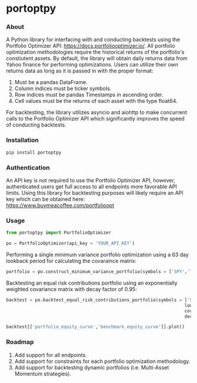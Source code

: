 # portoptpy
### About
A Python library for interfacing with and conducting backtests using the Portfolio Optimizer API: https://docs.portfoliooptimizer.io/. All portfolio optimization methodologies require the historical returns of the portfolio's constiutent assets. By default, the library will obtain daily returns data from Yahoo finance for performing optimizations. Users can utilize their own returns data as long as it is passed in with the proper format:

1. Must be a pandas DataFrame.
2. Column indices must be ticker symbols.
3. Row indices must be pandas Timestamps in ascending order.
4. Cell values must be the returns of each asset with the type float64.

For backtesting, the library utilizes asyncio and aiohttp to make concurrent calls to the Portfolio Optimizer API which significantly improves the speed of conducting backtests.

### Installation
```python
pip install portoptpy
```

### Authentication
An API key is not required to use the Portfolio Optimizer API, however, authenticated users get full access to all endpoints more favorable API limits. Using this library for backtesting purposes will likely require an API key which can be obtained here: https://www.buymeacoffee.com/portfolioopt

### Usage
```python
from portoptpy import PortfolioOptimizer

po = PortfolioOptimizer(api_key = 'YOUR_API_KEY')
```

Performing a single minimum variance portfolio optimization using a 63 day lookback period for calculating the covaraince matrix:
```python
portfolio = po.construct_minimum_variance_portfolio(symbols = ['SPY','TLT','GLD','BTC-USD'], lookback = 63)
```

Backtesting an equal risk contributions portfolio using an exponentially weighted covariance matrix with decay factor of 0.95:
```python
backtest = po.backtest_equal_risk_contributions_portfolio(symbols = ['SPY','TLT','GLD','BTC-USD'],
                                                                    lookback = 63,
                                                                    covariance_type = 'exponential',
                                                                    decay_factor = 0.95)

backtest[['portfolio_equity_curve','benchmark_equity_curve']].plot()
```

### Roadmap
1. Add support for all endpoints.
2. Add support for constraints for each portfolio optimization methodology.
3. Add support for backtesting dynamic portfolios (i.e. Multi-Asset Momentum strategies).